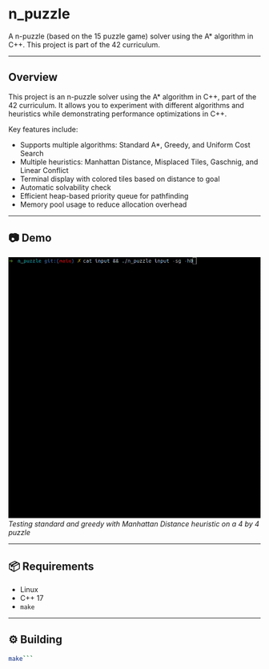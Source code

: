 # n_puzzle

A n-puzzle (based on the 15 puzzle game) solver using the A* algorithm in C++.
This project is part of the 42 curriculum.

---

## Overview
This project is an n-puzzle solver using the A* algorithm in C++, part of the 42 curriculum. It allows you to experiment with different algorithms and heuristics while demonstrating performance optimizations in C++.

Key features include:

- Supports multiple algorithms: Standard A*, Greedy, and Uniform Cost Search
- Multiple heuristics: Manhattan Distance, Misplaced Tiles, Gaschnig, and Linear Conflict
- Terminal display with colored tiles based on distance to goal
- Automatic solvability check
- Efficient heap-based priority queue for pathfinding
- Memory pool usage to reduce allocation overhead

---

## 📷 Demo

![npuzzle_demo](npuzzle_demo.gif) 
*Testing standard and greedy with Manhattan Distance heuristic on a 4 by 4 puzzle*

---

## 📦 Requirements

- Linux
- C++ 17
- `make`

---

## ⚙️ Building

```bash
make```
